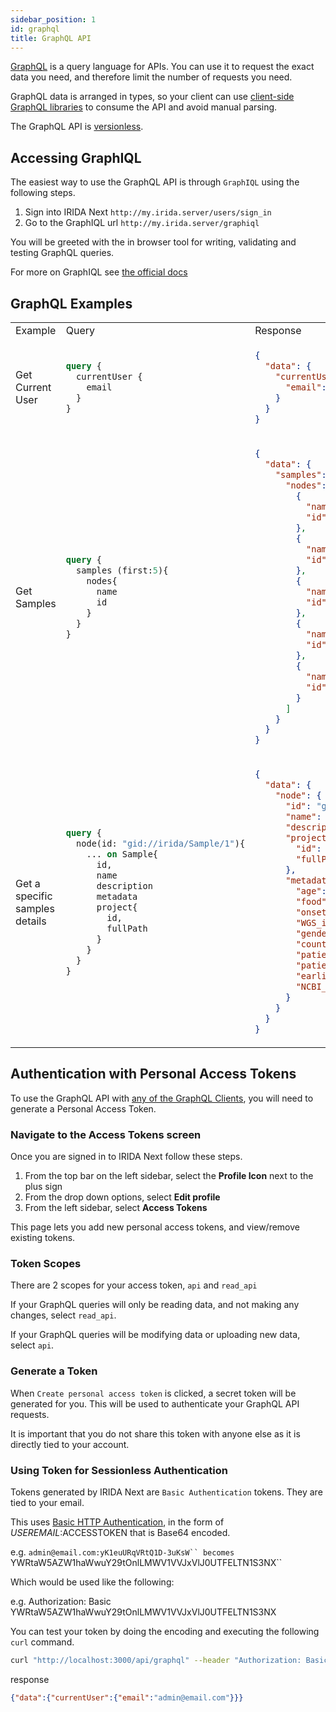 ```yaml
---
sidebar_position: 1
id: graphql
title: GraphQL API
---
```


[GraphQL](https://graphql.org/) is a query language for APIs. You can use it to request the exact data you need, and therefore limit the number of requests you need.

GraphQL data is arranged in types, so your client can use [client-side GraphQL libraries](https://graphql.org/code/#graphql-clients) to consume the API and avoid manual parsing.

The GraphQL API is [versionless](https://graphql.org/learn/best-practices/#versioning).

## Accessing GraphIQL

The easiest way to use the GraphQL API is through `GraphIQL` using the following steps.

1. Sign into IRIDA Next `http://my.irida.server/users/sign_in`
2. Go to the GraphIQL url `http://my.irida.server/graphiql`

You will be greeted with the in browser tool for writing, validating and testing GraphQL queries.

For more on GraphIQL see [the official docs](https://graphql-dotnet.github.io/docs/getting-started/graphiql/)

## GraphQL Examples

<table>
<tr>
<td> Example </td> <td> Query </td> <td> Response </td>
</tr>
<tr>
<td> Get Current User </td>
<td>

```graphql
query {
  currentUser {
    email
  }
}
```

</td>
<td>

```json
{
  "data": {
    "currentUser": {
      "email": "admin@email.com"
    }
  }
}
```

</td>
</tr>
<tr>
<td> Get Samples </td>
<td>

```graphql
query {
  samples (first:5){
    nodes{
      name
      id
    }
  }
}
```

</td>
<td>

```json
{
  "data": {
    "samples": {
      "nodes": [
        {
          "name": "Bacillus anthracis/Outbreak 2022 Sample 1",
          "id": "gid://irida/Sample/1"
        },
        {
          "name": "Bacillus anthracis/Outbreak 2022 Sample 2",
          "id": "gid://irida/Sample/2"
        },
        {
          "name": "Bacillus anthracis/Outbreak 2022 Sample 3",
          "id": "gid://irida/Sample/3"
        },
        {
          "name": "Bacillus anthracis/Outbreak 2022 Sample 4",
          "id": "gid://irida/Sample/4"
        },
        {
          "name": "Bacillus anthracis/Outbreak 2022 Sample 5",
          "id": "gid://irida/Sample/5"
        }
      ]
    }
  }
}
```

</td>
</tr>

<tr>
<td> Get a specific samples details </td>
<td>

```graphql
query {
  node(id: "gid://irida/Sample/1"){
    ... on Sample{
      id,
      name
      description
      metadata
      project{
        id,
        fullPath
      }
    }
  }
}
```

</td>
<td>

```json
{
  "data": {
    "node": {
      "id": "gid://irida/Sample/1",
      "name": "Bacillus anthracis/Outbreak 2022 Sample 1",
      "description": "This is a description for sample Bacillus anthracis/Outbreak 2022 Sample 1.",
      "project": {
        "id": "gid://irida/Project/1",
        "fullPath": "bacillus/bacillus-anthracis/outbreak-2022"
      },
      "metadata": {
        "age": 40,
        "food": "Cheeseburger",
        "onset": "2022-06-21",
        "WGS_id": 6862301436,
        "gender": "Female",
        "country": "Gabon",
        "patient_age": 8,
        "patient_sex": "Male",
        "earliest_date": "2022-10-03",
        "NCBI_ACCESSION": "NM_7807606.5"
      }
    }
  }
}
```

</td>
</tr>
</table>

## Authentication with Personal Access Tokens

To use the GraphQL API with [any of the GraphQL Clients](https://graphql.org/code/#graphql-clients), you will need to generate a Personal Access Token.

### Navigate to the Access Tokens screen

Once you are signed in to IRIDA Next follow these steps.

1. From the top bar on the left sidebar, select the **Profile Icon** next to the plus sign
2. From the drop down options, select **Edit profile**
3. From the left sidebar, select **Access Tokens**

This page lets you add new personal access tokens, and view/remove existing tokens.

### Token Scopes

There are 2 scopes for your access token, `api` and `read_api`

If your GraphQL queries will only be reading data, and not making any changes, select `read_api`.

If your GraphQL queries will be modifying data or uploading new data, select `api`.

### Generate a Token

When `Create personal access token` is clicked, a secret token will be generated for you. This will be used to authenticate your GraphQL API requests.

It is important that you do not share this token with anyone else as it is directly tied to your account.

### Using Token for Sessionless Authentication

Tokens generated by IRIDA Next are `Basic Authentication` tokens. They are tied to your email.

This uses [Basic HTTP Authentication](https://datatracker.ietf.org/doc/html/rfc7617), in the form of $USEREMAIL:$ACCESSTOKEN that is Base64 encoded.

e.g. `admin@email.com:yK1euURqVRtQ1D-3uKsW`` becomes `YWRtaW5AZW1haWwuY29tOnlLMWV1VVJxVlJ0UTFELTN1S3NX``

Which would be used like the following:

e.g. Authorization: Basic YWRtaW5AZW1haWwuY29tOnlLMWV1VVJxVlJ0UTFELTN1S3NX

You can test your token by doing the encoding and executing the following `curl` command.

```bash
curl "http://localhost:3000/api/graphql" --header "Authorization: Basic <your token here>" --header "Content-Type: application/json" --request POST --data "{\"query\": \"query {currentUser{email}}}\"}"
```

response

```json
{"data":{"currentUser":{"email":"admin@email.com"}}}
```
